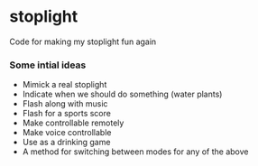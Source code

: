 # stoplight
Code for making my stoplight fun again

### Some intial ideas
* Mimick a real stoplight
* Indicate when we should do something (water plants)
* Flash along with music
* Flash for a sports score
* Make controllable remotely
* Make voice controllable
* Use as a drinking game
* A method for switching between modes for any of the above
